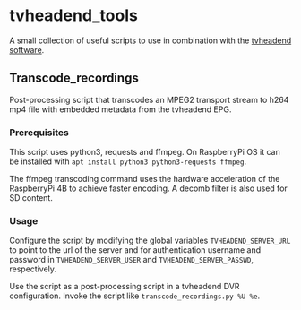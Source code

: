 # tvheadend_tools
A small collection of useful scripts to use in combination with the [tvheadend software](https://tvheadend.org/).

## Transcode_recordings
Post-processing script that transcodes an MPEG2 transport stream to h264 mp4 file with embedded metadata
from the tvheadend EPG.

### Prerequisites
This script uses python3, requests and ffmpeg. On RaspberryPi OS it can be installed with `apt install python3 python3-requests ffmpeg`.

The ffmpeg transcoding command uses the hardware acceleration
of the RaspberryPi 4B to achieve faster encoding. A decomb filter is also used for SD content.


### Usage

Configure the script by modifying the global variables `TVHEADEND_SERVER_URL` to point to
the url of the server and for authentication username and password in `TVHEADEND_SERVER_USER`
and `TVHEADEND_SERVER_PASSWD`, respectively.

Use the script as a post-processing script in a tvheadend DVR configuration.
Invoke the script like `transcode_recordings.py %U %e`.
